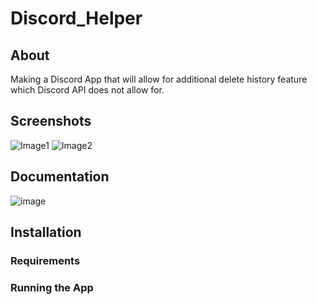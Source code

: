 # Discord_Helper

## About
Making a Discord App that will allow for additional delete history feature which Discord API does not allow for.

## Screenshots
![Image1](https://github.com/waleedmalik7/Discord_Helper/assets/109412382/b40f4c5b-61f7-4207-be4f-9d50c2ad3755)
![Image2](https://github.com/waleedmalik7/Discord_Helper/assets/109412382/632adb50-40c0-4f20-b066-87fa0f642943)

## Documentation
![image](https://github.com/waleedmalik7/Discord_Helper/assets/109412382/dd69bde8-74e3-49cb-89d1-35be99390c47)

## Installation

### Requirements

### Running the App
